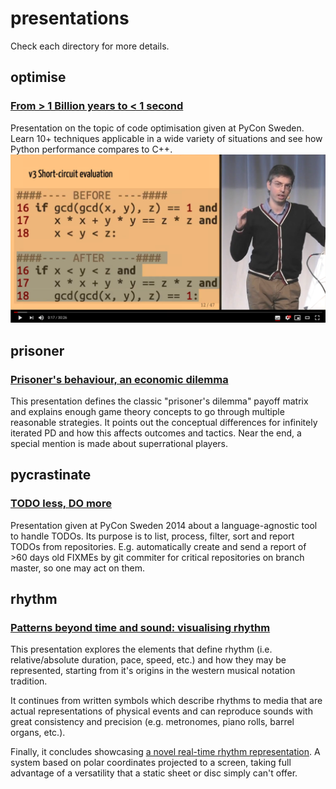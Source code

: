 # presentations

Check each directory for more details.

## optimise
### [From > 1 Billion years to < 1 second](https://github.com/isaacbernat/presentations/tree/master/optimise)

Presentation on the topic of code optimisation given at PyCon Sweden. Learn 10+ techniques applicable in a wide variety of situations and see how Python performance compares to C++.
[![YouTube link to the talk](https://raw.githubusercontent.com/isaacbernat/presentations/master/optimise/images/video_preview_with_play_button.png "YouTube link to the talk")](https://youtu.be/asZ0SDTKqvM)

## prisoner
### [Prisoner's behaviour, an economic dilemma](https://github.com/isaacbernat/presentations/tree/master/prisoner)

This presentation defines the classic "prisoner's dilemma" payoff matrix and explains enough game theory concepts to go through multiple reasonable strategies. It points out the conceptual differences for infinitely iterated PD and how this affects outcomes and tactics. Near the end, a special mention is made about superrational players.

## pycrastinate
### [TODO less, DO more](https://github.com/isaacbernat/presentations/tree/master/pycrastinate)

Presentation given at PyCon Sweden 2014 about a language-agnostic tool to handle TODOs. Its purpose is to list, process, filter, sort and report TODOs from repositories. E.g. automatically create and send a report of >60 days old FIXMEs by git commiter for critical repositories on branch master, so one may act on them.

## rhythm
### [Patterns beyond time and sound: visualising rhythm](https://github.com/isaacbernat/presentations/tree/master/rhythm)

This presentation explores the elements that define rhythm (i.e. relative/absolute duration, pace, speed, etc.) and how they may be represented, starting from it's origins in the western musical notation tradition.

It continues from written symbols which describe rhythms to media that are actual representations of physical events and can reproduce sounds with great consistency and precision (e.g. metronomes, piano rolls, barrel organs, etc.).

Finally, it concludes showcasing [a novel real-time rhythm representation](https://github.com/isaacbernat/rhythm-radar). A system based on polar coordinates projected to a screen, taking full advantage of a versatility that a static sheet or disc simply can't offer.
